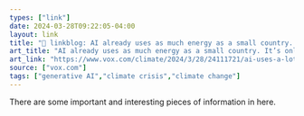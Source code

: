 ```yaml
---
types: ["link"]
date: 2024-03-28T09:22:05-04:00
layout: link
title: "🔗 linkblog: AI already uses as much energy as a small country. It’s only the beginning.'"
art_title: "AI already uses as much energy as a small country. It’s only the beginning."
art_link: "https://www.vox.com/climate/2024/3/28/24111721/ai-uses-a-lot-of-energy-experts-expect-it-to-double-in-just-a-few-years"
source: ["vox.com"]
tags: ["generative AI","climate crisis","climate change"]
---
```

There are some important and interesting pieces of information in here.
